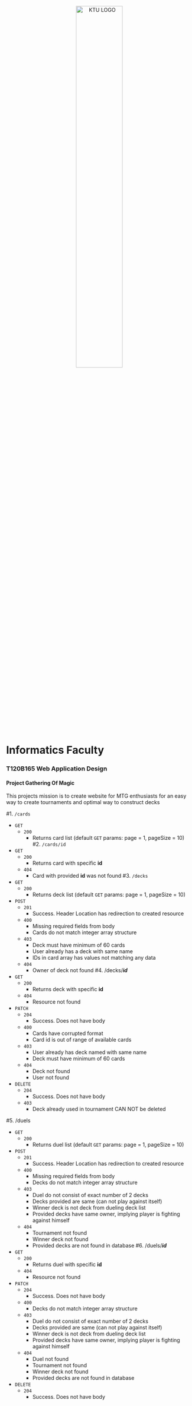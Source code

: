 <p align="center">
    <picture>
        <source media="(prefers-color-scheme: dark)" srcset="https://raw.githubusercontent.com/T4rt4ru5/GatheringOfMagic/main/docs/KTU%20white.png">
        <source media="(prefers-color-scheme: light)" srcset="https://raw.githubusercontent.com/T4rt4ru5/GatheringOfMagic/main/docs/KTU%20black.png">
        <img width="50%" alt="KTU LOGO" src="https://user-images.githubusercontent.com/25423296/163456779-a8556205-d0a5-45e2-ac17-42d089e3c3f8.png">
    </picture>
</p>

# Informatics Faculty
### T120B165 Web Application Design
#### Project Gathering Of Magic
This projects mission is to create website for MTG enthusiasts for an easy way to create tournaments and optimal way to construct decks

#1. `/cards`
  - `GET`
    - `200`
      - Returns card list (default `GET` params: page = 1, pageSize = 10)
#2. `/cards/id`
  - `GET`
    - `200`
      - Returns card with specific **id**
    - `404`
      - Card with provided **id** was not found
#3. `/decks`
  - `GET`
    - `200`
      - Returns deck list (default `GET` params: page = 1, pageSize = 10)
  - `POST`
    - `201`
      - Success. Header Location has redirection to created resource
    - `400`
      - Missing required fields from body
      - Cards do not match integer array structure
    - `403`
      - Deck must have minimum of 60 cards
      - User already has a deck with same name
      - IDs in card array has values not matching any data
    - `404`
      - Owner of deck not found
#4. /decks/***id***
  - `GET`
    - `200`
      - Returns deck with specific **id**
    - `404`
      - Resource not found
  - `PATCH`
    - `204` 
      - Success. Does not have body
    - `400`
      - Cards have corrupted format
      - Card id is out of range of available cards
    - `403`
      - User already has deck named with same name
      - Deck must have minimum of 60 cards
    - `404`
      - Deck not found
      - User not found
  - `DELETE`
    - `204`
        - Success. Does not have body
    - `403`
      - Deck already used in tournament CAN NOT be deleted

#5. /duels
- `GET`
    - `200`
        - Returns duel list (default `GET` params: page = 1, pageSize = 10)
- `POST`
    - `201`
        - Success. Header Location has redirection to created resource
    - `400`
        - Missing required fields from body
        - Decks do not match integer array structure
    - `403`
        - Duel do not consist of exact number of 2 decks
        - Decks provided are same (can not play against itself)
        - Winner deck is not deck from dueling deck list
        - Provided decks have same owner, implying player is fighting against himself
    - `404`
        - Tournament not found
        - Winner deck not found
        - Provided decks are not found in database
#6. /duels/***id***
- `GET`
    - `200`
      - Returns duel with specific **id**
    - `404`
      - Resource not found
- `PATCH`
    - `204`
      - Success. Does not have body
    - `400`
      - Decks do not match integer array structure
    - `403`
      - Duel do not consist of exact number of 2 decks
      - Decks provided are same (can not play against itself)
      - Winner deck is not deck from dueling deck list
      - Provided decks have same owner, implying player is fighting against himself
    - `404`
      - Duel not found
      - Tournament not found
      - Winner deck not found
      - Provided decks are not found in database
- `DELETE`
    - `204`
        - Success. Does not have body